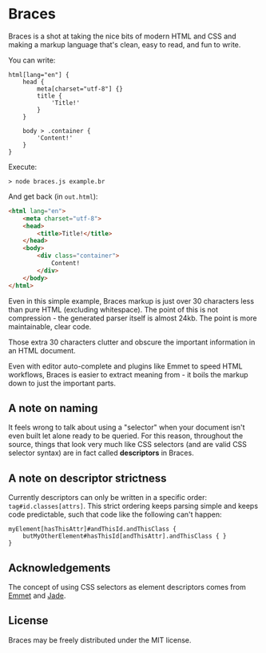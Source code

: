 # Braces
Braces is a shot at taking the nice bits of modern HTML and CSS and making a markup language that's clean, easy to read, and fun to write.

You can write:
```less
html[lang="en"] {
    head {
        meta[charset="utf-8"] {}
        title {
            'Title!'
        }
    }

    body > .container {
        'Content!'
    }
}
```

Execute:
```shell
> node braces.js example.br
```

And get back (in `out.html`):
```html
<html lang="en">
    <meta charset="utf-8">
    <head>
        <title>Title!</title>
    </head>
    <body>
        <div class="container">
            Content!
        </div>
    </body>
</html>
```

Even in this simple example, Braces markup is just over 30 characters less than pure HTML (excluding whitespace). The point of this is not compression - the generated parser itself is almost 24kb. The point is more maintainable, clear code.

Those extra 30 characters clutter and obscure the important information in an HTML document.

Even with editor auto-complete and plugins like Emmet to speed HTML workflows, Braces is easier to extract meaning from - it boils the markup down to just the important parts.

## A note on naming
It feels wrong to talk about using a "selector" when your document isn't even built let alone ready to be queried. For this reason, throughout the source, things that look very much like CSS selectors (and are valid CSS selector syntax) are in fact called **descriptors** in Braces.

## A note on descriptor strictness
Currently descriptors can only be written in a specific order: `tag#id.classes[attrs]`. This strict ordering keeps parsing simple and keeps code predictable, such that code like the following can't happen:

```
myElement[hasThisAttr]#andThisId.andThisClass {
    butMyOtherElement#hasThisId[andThisAttr].andThisClass { }
}
```

## Acknowledgements
The concept of using CSS selectors as element descriptors comes from [Emmet](http://emmet.io/) and [Jade](http://jade-lang.com/).

## License
Braces may be freely distributed under the MIT license.
